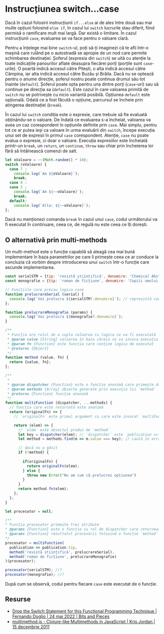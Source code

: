 # Instrucțiunea switch...case

Dacă în cazul folosirii instrucțiunii `if...else` ai de ales între două sau mai multe opțiuni folosind `else if`, în cazul lui `switch` lucrurile stau diferit, fiind permisă o ramificare mult mai largă. Dar există o limitare. În cazul instrucțiunii `case`, evaluarea se va face pentru o valoare clară.

Pentru a înțelege mai bine `switch`-ul, poți să-ți imaginezi că te afli într-o mașină care rulând pe o autostradă se apropie de un nod care permite schimbarea destinației. Șoferul (expresia din `switch`) se uită cu atenție la toate indicațiile panourilor aflate deasupra fiecărei porți (porțile sunt `case`-urile). O poartă indică accesul către Pitești, o alta indică accesul către Câmpina, iar alta indică accesul către Buzău și Brăila. Dacă nu se optează pentru o anume direcție, șoferul nostru poate continua drumul său tot înainte (`default`). Șoferul poate opta pentru una dintre porți (`case`-uri) sau să continue pe direcția sa (`default`). Este cazul în care valoarea primită de `switch` nu se potrivește cu nicio variantă posibilă. Opțiunea `default` este opțională. Odată ce a fost făcută o opțiune, parcursul se încheie prin atingerea destinației (`break`).

În cazul lui `switch` condiția este o expresie, care trebuie să fie evaluată obținându-se o valoare. De îndată ce evaluarea s-a încheiat, valoarea va avea un caz corespondent în opțiunile definite prin `case`. Mai simplu, pentru tot ce ar putea ieși ca valoare în urma evaluării din `switch`, începe execuția unui set de expresii în primul `case` corespondent. Atenție, `case` nu poate evalua o expresie, ci doar o valoare. Execuția expresiilor este încheiată printr-un `break`, un `return`, un `continue`, `throw` sau chiar prin încheierea lor fără să întâlnească comenzi de salt.

```javascript
let oValoare = ~~(Math.random() * 10);
switch (oValoare) {
  case 7 :
    console.log(`Am ${oValoare}`);
    break;
  case 8 :
  case 5 :
    console.log(`Am ${~~oValoare}`);
    break;
  default:
    console.log(`Alta: ${~~oValoare}`);
};
```

Dacă nu menționezi comanda `break` în cazul unui `case`, codul următorului va fi executat în continuare, ceea ce, de regulă nu este ceea ce îți dorești.

## O alternativă prin multi-methods

Un multi-method este o funcție capabilă să aleagă cea mai bună implementare în baza parametrilor pe care îi primește ceea ce ar conduce la concluzia că vorbim despre introducerea unui `switch` într-o funcție care ascunde implementarea.

```javascript
const serialSTM = {tip: 'revistă științifică', denumire: 'Chemical Abstracts'}; // folosit drept parametru
const monografie = {tip: 'roman de ficțiune', denumire: 'Copiii omului'}; // folosit drept parametru

// Funcțiile care preiau logica case
function prelucrareSerial (serial) {
  console.log(`Voi prelucra ${serialSTM?.denumire}`); // reprezintă codul din fiecare case statement
};

function prelucrareMonografie (params) {
  console.log(`Voi prelucra ${monografie?.denumire}`);
}

/**
 * Funcția are rolul de a cupla valoarea cu logica ce va fi executată
 * @param value {String} valoarea în baza căreia se va invoca execuția funcției ce ține logic
 * @param fn {Function} este funcția care conține logica de executat
 * @returns {Object}
 */
function method (value, fn) {
  return {value, fn};
};

/**
 * 
 * @param dispatcher {Function} este o funcție anonimă care primește drept argument obiectul produs de `method`
 * @param methods {Array} obiecte generate prin execuția lui `method`
 * @returns {Function} funcție anonimă
 */
function multiFunction (dispatcher, ...methods) {
  // funcția care este returnată este anonimă
  return (originalFn) => {
    // `originalFn` este primul argument cu care este invocat `multiFunction` este chiar multiFunction?

    return (elem) => {
      // `elem` este obiectul produs de `method`
      let key = dispatcher(elem); // `dispatcher` este `publication => publication.tip`; retunează valoarea lui `tip`
      let method = methods.find(m => m.value === key); // caută în arrayul de obiecte dacă există unui cu `value` corespondent lui `tip`

      // dacă nu a găsit
      if (!method) {
        
        if(originalFn) {
          return originalFn(elem);
        } else {
          throw new Error("Nu am cum că prelucrez opțiunea")
        }
      }
      return method.fn(elem);
    };
  };
}

let procesator = null;

/**
* Funcția procesator primește trei atribute
* @params {Function} este o funcție cu rol de dispatcher care returnează valoarea în baza căreia se alege fragmentul de logică ce trebuie executat
* @params {Function} rezultatul procesării folosind o funcție `method` pentru fiecare posibilă cale. În funcție de primul parametru al lui method, se execută al doilea
*/
procesator = multiFunction(
  publication => publication.tip, 
  method('revistă științifică', prelucrareSerial),
  method('roman de ficțiune', prelucrareMonografie)
)(procesator);

procesator(serialSTM); //?
procesator(monografie); //?
```

După cum se observă, codul pentru fiecare `case` este executat de o funcție.

## Resurse

- [Drop the Switch Statement for this Functional Programming Technique | Fernando Doglio | 24 mai 2022 | Bits and Pieces](https://blog.bitsrc.io/drop-the-switch-statement-for-this-functional-programming-technique-faa193d903ae)
- [multimethod.js - Clojure-like Multimethods in JavaScript | Kris Jordan | 15 decembrie 2011](https://krisjordan.com/blog/2011/12/15/multimethods-in-javascript)